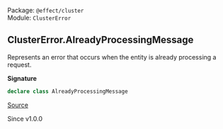 Package: `@effect/cluster`<br />
Module: `ClusterError`<br />

## ClusterError.AlreadyProcessingMessage

Represents an error that occurs when the entity is already processing a
request.

**Signature**

```ts
declare class AlreadyProcessingMessage
```

[Source](https://github.com/Effect-TS/effect/tree/main/packages/cluster/src/ClusterError.ts#L199)

Since v1.0.0